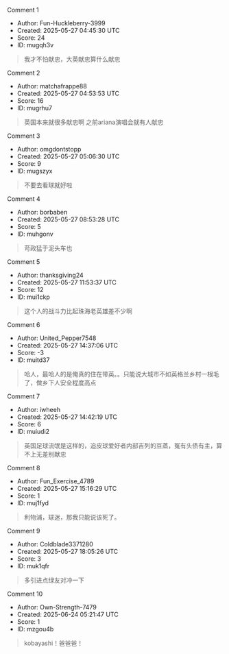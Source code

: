 Comment 1

- Author: Fun-Huckleberry-3999
- Created: 2025-05-27 04:45:30 UTC
- Score: 24
- ID: mugqh3v

> 我才不怕献忠，大英献忠算什么献忠

Comment 2

- Author: matchafrappe88
- Created: 2025-05-27 04:53:53 UTC
- Score: 16
- ID: mugrhu7

> 英国本来就很多献忠啊 之前ariana演唱会就有人献忠

Comment 3

- Author: omgdontstopp
- Created: 2025-05-27 05:06:30 UTC
- Score: 9
- ID: mugszyx

> 不要去看球就好啦

Comment 4

- Author: borbaben
- Created: 2025-05-27 08:53:28 UTC
- Score: 5
- ID: muhgonv

> 苛政猛于泥头车也

Comment 5

- Author: thanksgiving24
- Created: 2025-05-27 11:53:37 UTC
- Score: 12
- ID: mui1ckp

> 这个人的战斗力比起珠海老英雄差不少啊

Comment 6

- Author: United_Pepper7548
- Created: 2025-05-27 14:37:06 UTC
- Score: -3
- ID: muitd37

> 哈人，最哈人的是俺真的住在带英。。只能说大城市不如英格兰乡村一根毛了，做乡下人安全程度高点

Comment 7

- Author: iwheeh
- Created: 2025-05-27 14:42:19 UTC
- Score: 6
- ID: muiudi2

> 英国足球流氓是这样的，追皮球爱好者内部吉列的豆蒸，冤有头债有主，算不上无差别献忠

Comment 8

- Author: Fun_Exercise_4789
- Created: 2025-05-27 15:16:29 UTC
- Score: 1
- ID: muj1fyd

> 利物浦，球迷，那我只能说该死了。

Comment 9

- Author: Coldblade3371280
- Created: 2025-05-27 18:05:26 UTC
- Score: 3
- ID: muk1qfr

> 多引进点绿友对冲一下

Comment 10

- Author: Own-Strength-7479
- Created: 2025-06-24 05:21:47 UTC
- Score: 1
- ID: mzgou4b

> kobayashi！爸爸爸！
